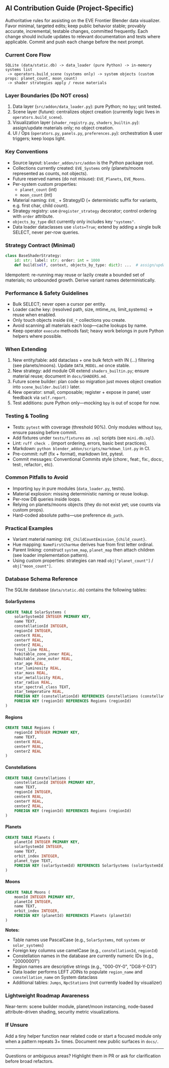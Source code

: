 ## AI Contribution Guide (Project-Specific)

Authoritative rules for assisting on the EVE Frontier Blender data visualizer. Favor minimal, targeted edits; keep public behavior stable; provably accurate, incremental, testable changes, committed frequently. Each change should include updates to relevant documentation and tests where applicable. Commit and push each change before the next prompt.

### Current Core Flow

```text
SQLite (data/static.db) -> data_loader (pure Python) -> in-memory systems list
 -> operators.build_scene (systems only) -> system objects (custom props: planet_count, moon_count)
 -> shader strategies apply / reuse materials
```

### Layer Boundaries (Do NOT cross)

1. Data layer (`src/addon/data_loader.py`): pure Python; no `bpy`; unit tested.
2. Scene layer (future): centralizes object creation (currently logic lives in `operators.build_scene`).
3. Visualization layer (`shader_registry.py`, `shaders_builtin.py`): assign/update materials only; no object creation.
4. UI / Ops (`operators.py`, `panels.py`, `preferences.py`): orchestration & user triggers; keep loops light.

### Key Conventions

- Source layout: `blender_addon/src/addon` is the Python package root.
- Collections currently created: `EVE_Systems` only (planets/moons represented as counts, not objects).
- Future reserved names (do not misuse): `EVE_Planets`, `EVE_Moons`.
- Per-system custom properties:
    - `planet_count` (int)
    - `moon_count` (int)
- Material naming: `EVE_` + StrategyID (+ deterministic suffix for variants, e.g. first char, child count).
- Strategy registry: use `@register_strategy` decorator; control ordering with `order` attribute.
- `objects_by_type` dict currently only includes key `"systems"`.
- Data loader dataclasses use `slots=True`; extend by adding a single bulk SELECT, never per-row queries.

### Strategy Contract (Minimal)

```python
class BaseShaderStrategy:
    id: str; label: str; order: int = 1000
    def build(self, context, objects_by_type: dict): ...  # assign/update materials
```

Idempotent: re-running may reuse or lazily create a bounded set of materials; no unbounded growth. Derive variant names deterministically.

### Performance & Safety Guidelines

- Bulk SELECT; never open a cursor per entity.
- Loader cache key: (resolved path, size, mtime_ns, limit_systems) → reuse when enabled.
- Only touch objects inside `EVE_*` collections you create.
- Avoid scanning all materials each loop—cache lookups by name.
- Keep operator `execute` methods fast; heavy work belongs in pure Python helpers where possible.

### When Extending

1. New entity/table: add dataclass + one bulk fetch with IN (...) filtering (see planets/moons). Update `DATA_MODEL.md` once stable.
2. New strategy: add module OR extend `shaders_builtin.py`; ensure material reuse; document in `docs/SHADERS.md`.
3. Future scene builder: plan code so migration just moves object creation into `scene_builder.build()` later.
4. New operator: small, composable; register + expose in panel; user feedback via `self.report`.
5. Test additions: pure Python only—mocking `bpy` is out of scope for now.

### Testing & Tooling

- Tests: `pytest` with coverage (threshold 90%). Only modules without `bpy`, ensure passing before commit.
- Add fixtures under `tests/fixtures` as `.sql` scripts (see `mini.db.sql`).
- Lint: `ruff check .` (import ordering, errors, basic best practices).
- Markdown: `python blender_addon/scripts/markdown_lint.py` in CI.
- Pre-commit: ruff (fix + format), markdown lint, pytest.
- Commit messages: Conventional Commits style (chore:, feat:, fix:, docs:, test:, refactor:, etc).

### Common Pitfalls to Avoid

- Importing `bpy` in pure modules (`data_loader.py`, tests).
- Material explosion: missing deterministic naming or reuse lookup.
- Per-row DB queries inside loops.
- Relying on planets/moons objects (they do not exist yet; use counts via custom props).
- Hard-coded absolute paths—use preference `db_path`.

### Practical Examples

- Variant material naming: `EVE_ChildCountEmission_{child_count}`.
- Hue mapping: `NameFirstCharHue` derives hue from first letter ordinal.
- Parent linking: construct `system_map`, `planet_map` then attach children (see loader implementation pattern).
- Using custom properties: strategies can read `obj["planet_count"]` / `obj["moon_count"]`.

### Database Schema Reference

The SQLite database (`data/static.db`) contains the following tables:

#### SolarSystems

```sql
CREATE TABLE SolarSystems (
    solarSystemId INTEGER PRIMARY KEY,
    name TEXT,
    constellationId INTEGER,
    regionId INTEGER,
    centerX REAL,
    centerY REAL,
    centerZ REAL,
    frost_line REAL,
    habitable_zone_inner REAL,
    habitable_zone_outer REAL,
    star_age REAL,
    star_luminosity REAL,
    star_mass REAL,
    star_metallicity REAL,
    star_radius REAL,
    star_spectral_class TEXT,
    star_temperature REAL,
    FOREIGN KEY (constellationId) REFERENCES Constellations (constellationId),
    FOREIGN KEY (regionId) REFERENCES Regions (regionId)
)
```

#### Regions

```sql
CREATE TABLE Regions (
    regionId INTEGER PRIMARY KEY,
    name TEXT,
    centerX REAL,
    centerY REAL,
    centerZ REAL
)
```

#### Constellations

```sql
CREATE TABLE Constellations (
    constellationId INTEGER PRIMARY KEY,
    name TEXT,
    regionId INTEGER,
    centerX REAL,
    centerY REAL,
    centerZ REAL,
    FOREIGN KEY (regionId) REFERENCES Regions (regionId)
)
```

#### Planets

```sql
CREATE TABLE Planets (
    planetId INTEGER PRIMARY KEY,
    solarSystemId INTEGER,
    name TEXT,
    orbit_index INTEGER,
    planet_type TEXT,
    FOREIGN KEY (solarSystemId) REFERENCES SolarSystems (solarSystemId)
)
```

#### Moons

```sql
CREATE TABLE Moons (
    moonId INTEGER PRIMARY KEY,
    planetId INTEGER,
    name TEXT,
    orbit_index INTEGER,
    FOREIGN KEY (planetId) REFERENCES Planets (planetId)
)
```

**Notes:**
- Table names use PascalCase (e.g., `SolarSystems`, not `systems` or `solar_systems`)
- Foreign key columns use camelCase (e.g., `constellationId`, `regionId`)
- Constellation names in the database are currently numeric IDs (e.g., "20000001")
- Region names are descriptive strings (e.g., "000-0Y-0", "DG8-Y-D3")
- Data loader performs LEFT JOINs to populate `region_name` and `constellation_name` on System dataclass
- Additional tables: `Jumps`, `NpcStations` (not currently loaded by visualizer)

### Lightweight Roadmap Awareness

Near-term: scene builder module, planet/moon instancing, node-based attribute-driven shading, security metric visualizations.

### If Unsure

Add a tiny helper function near related code or start a focused module only when a pattern repeats 3+ times. Document new public surfaces in `docs/`.

---
Questions or ambiguous areas? Highlight them in PR or ask for clarification before broad refactors.
